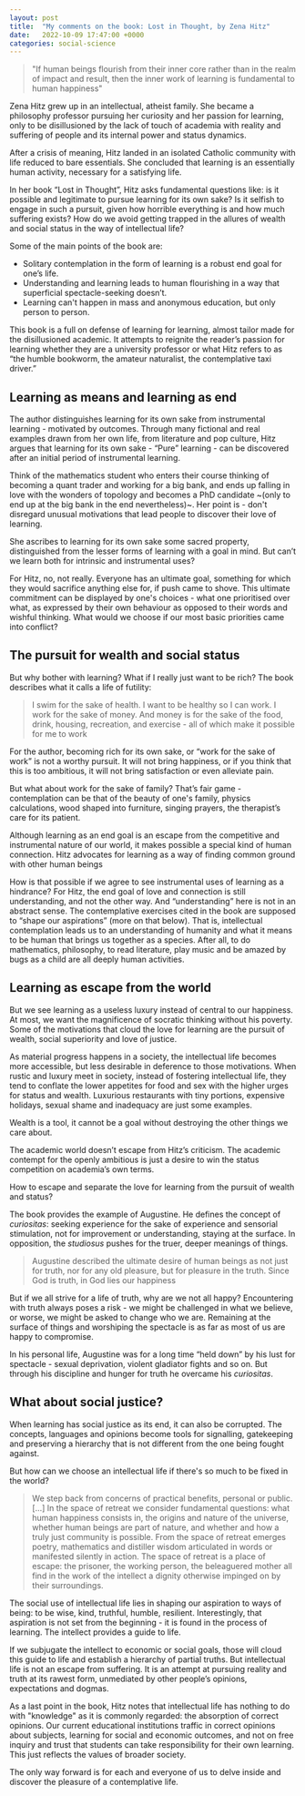 ```yaml
---
layout: post
title:  "My comments on the book: Lost in Thought, by Zena Hitz"
date:   2022-10-09 17:47:00 +0000
categories: social-science
---
```


> "If human beings flourish from their inner core rather than in the realm of impact and result, 
> then the inner work of learning is fundamental to human happiness"

Zena Hitz grew up in an intellectual, atheist family. 
She became a philosophy professor pursuing her curiosity and her passion for learning, 
only to be disillusioned by the lack of touch of academia with reality and suffering of people and 
its internal power and status dynamics.

After a crisis of meaning, Hitz landed in an isolated Catholic community with life reduced to bare essentials. 
She concluded that learning is an essentially human activity, necessary for a satisfying life.

In her book “Lost in Thought”, Hitz asks fundamental questions like: is it possible and legitimate to pursue learning for its own sake? 
Is it selfish to engage in such a pursuit, given how horrible everything is and how much suffering exists? 
How do we avoid getting trapped in the allures of wealth and social status in the way of intellectual life?

Some of the main points of the book are:

- Solitary contemplation in the form of learning is a robust end goal for one’s life.
- Understanding and learning leads to human flourishing in a way that superficial spectacle-seeking doesn’t.
- Learning can't happen in mass and anonymous education, but only person to person.

This book is a full on defense of learning for learning, almost tailor made for the disillusioned academic. 
It attempts to reignite the reader’s passion for learning whether they are a university professor or what Hitz 
refers to as “the humble bookworm, the amateur naturalist, the contemplative taxi driver.”

## Learning as means and learning as end

The author distinguishes learning for its own sake from instrumental learning - motivated by outcomes. 
Through many fictional and real examples drawn from her own life, from literature and pop culture, 
Hitz argues that learning for its own sake - “Pure” learning - can be discovered after an initial period of instrumental learning.

Think of the mathematics student who enters their course thinking of becoming a quant trader and working for a big bank, 
and ends up falling in love with the wonders of topology and becomes a PhD candidate ~(only to end up at the big bank in the end nevertheless)~. 
Her point is - don't disregard unusual motivations that lead people to discover their love of learning.

She ascribes to learning for its own sake some sacred property, distinguished from the lesser forms of learning with a goal in mind. 
But can’t we learn both for intrinsic and instrumental uses?

For Hitz, no, not really. Everyone has an ultimate goal, something for which they would sacrifice anything else for, if push came to shove. 
This ultimate commitment can be displayed by one's choices - what one prioritised over what, 
as expressed by their own behaviour as opposed to their words and wishful thinking. 
What would we choose if our most basic priorities came into conflict?

## The pursuit for wealth and social status

But why bother with learning? What if I really just want to be rich? The book describes what it calls a life of futility:

> I swim for the sake of health. I want to be healthy so I can work. I work for the sake of money. 
> And money is for the sake of the food, drink, housing, recreation, and exercise - 
> all of which make it possible for me to work

For the author, becoming rich for its own sake, or “work for the sake of work” is not a worthy pursuit. 
It will not bring happiness, or if you think that this is too ambitious, it will not bring satisfaction or even alleviate pain.

But what about work for the sake of family? That’s fair game - 
contemplation can be that of the beauty of one's family, physics calculations, wood shaped into furniture, 
singing prayers, the therapist’s care for its patient.

Although learning as an end goal is an escape from the competitive and instrumental nature of our world, 
it makes possible a special kind of human connection. 
Hitz advocates for learning as a way of finding common ground with other human beings

How is that possible if we agree to see instrumental uses of learning as a hindrance? 
For Hitz, the end goal of love and connection is still understanding, and not the other way. 
And “understanding” here is not in an abstract sense. 
The contemplative exercises cited in the book are supposed to “shape our aspirations” (more on that below). 
That is, intellectual contemplation leads us to an understanding of humanity and what it means to be human that brings us together as a species. 
After all, to do mathematics, philosophy, to read literature, play music and be amazed by bugs as a child are all deeply human activities.

## Learning as escape from the world

But we see learning as a useless luxury instead of central to our happiness. 
At most, we want the magnificence of socratic thinking without his poverty. 
Some of the motivations that cloud the love for learning are the pursuit of wealth, social superiority and love of justice.

As material progress happens in a society, the intellectual life becomes more accessible, but less desirable in deference to those motivations. 
When rustic and luxury meet in society, instead of fostering intellectual life, 
they tend to conflate the lower appetites for food and sex with the higher urges for status and wealth. 
Luxurious restaurants with tiny portions, expensive holidays, sexual shame and inadequacy are just some examples.

Wealth is a tool, it cannot be a goal without destroying the other things we care about.

The academic world doesn’t escape from Hitz’s criticism. 
The academic contempt for the openly ambitious is just a desire to win the status competition on academia’s own terms.

How to escape and separate the love for learning from the pursuit of wealth and status?

The book provides the example of Augustine. He defines the concept of *curiositas*: 
seeking experience for the sake of experience and sensorial stimulation, not for improvement or understanding, 
staying at the surface. In opposition, the *studiosus* pushes for the truer, deeper meanings of things.

> Augustine described the ultimate desire of human beings as not just for truth, nor for any old pleasure, but for pleasure in the truth. Since God is truth, in God lies our happiness

But if we all strive for a life of truth, why are we not all happy? 
Encountering with truth always poses a risk - we might be challenged in what we believe, or worse, we might be asked to change who we are. 
Remaining at the surface of things and worshiping the spectacle is as far as most of us are happy to compromise.

In his personal life, Augustine was for a long time “held down” by his lust for spectacle - 
sexual deprivation, violent gladiator fights and so on. 
But through his discipline and hunger for truth he overcame his *curiositas*.

## What about social justice?

When learning has social justice as its end, it can also be corrupted. 
The concepts, languages and opinions become tools for signalling, gatekeeping and preserving a hierarchy that is not different from the one being fought against.

But how can we choose an intellectual life if there's so much to be fixed in the world?

> We step back from concerns of practical benefits, personal or public. [...] In the space of retreat we consider fundamental questions: 
> what human happiness consists in, the origins and nature of the universe, whether human beings are part of nature, 
> and whether and how a truly just community is possible.
> From the space of retreat emerges poetry, mathematics and distiller wisdom articulated in words or manifested silently in action. 
> The space of retreat is a place of escape: the prisoner, the working person, the beleaguered mother all find in
> the work of the intellect a dignity otherwise impinged on by their surroundings.

The social use of intellectual life lies in shaping our aspiration to ways of being: 
to be wise, kind, truthful, humble, resilient. Interestingly, that aspiration is not set from the beginning - 
it is found in the process of learning. The intellect provides a guide to life.

If we subjugate the intellect to economic or social goals, 
those will cloud this guide to life and establish a hierarchy of partial truths. But intellectual life is not an escape from suffering. 
It is an attempt at pursuing reality and truth at its rawest form, 
unmediated by other people’s opinions, expectations and dogmas.

As a last point in the book, Hitz notes that intellectual life has nothing to do with "knowledge" as it is commonly regarded: 
the absorption of correct opinions. Our current educational institutions traffic in correct opinions about subjects, 
learning for social and economic outcomes, and not on free inquiry and trust that students can take responsibility for their own learning. 
This just reflects the values of broader society.

The only way forward is for each and everyone of us to delve inside and discover the pleasure of a contemplative life.





